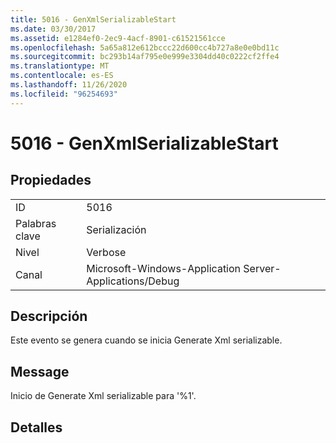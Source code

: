 ```yaml
---
title: 5016 - GenXmlSerializableStart
ms.date: 03/30/2017
ms.assetid: e1284ef0-2ec9-4acf-8901-c61521561cce
ms.openlocfilehash: 5a65a812e612bccc22d600cc4b727a8e0e0bd11c
ms.sourcegitcommit: bc293b14af795e0e999e3304dd40c0222cf2ffe4
ms.translationtype: MT
ms.contentlocale: es-ES
ms.lasthandoff: 11/26/2020
ms.locfileid: "96254693"
---
```

# <a name="5016---genxmlserializablestart"></a>5016 - GenXmlSerializableStart

## <a name="properties"></a>Propiedades  
  
|||  
|-|-|  
|ID|5016|  
|Palabras clave|Serialización|  
|Nivel|Verbose|  
|Canal|Microsoft-Windows-Application Server-Applications/Debug|  
  
## <a name="description"></a>Descripción  

 Este evento se genera cuando se inicia Generate Xml serializable.  
  
## <a name="message"></a>Message  

 Inicio de Generate Xml serializable para '%1'.  
  
## <a name="details"></a>Detalles
